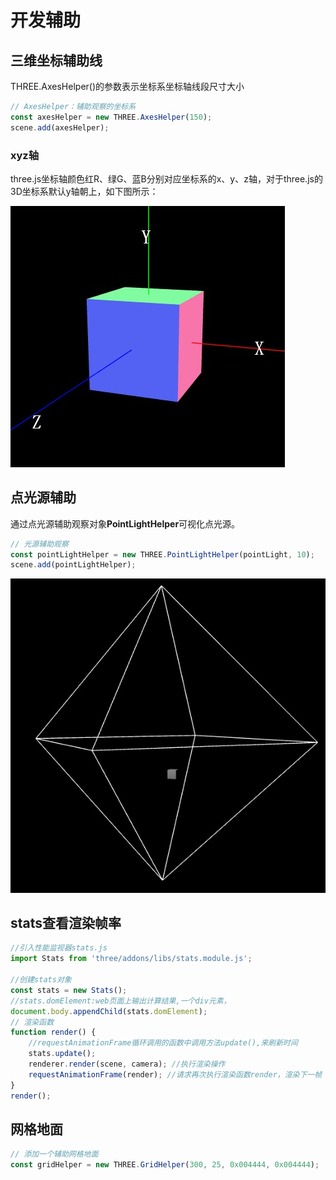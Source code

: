# 开发辅助

## 三维坐标辅助线
THREE.AxesHelper()的参数表示坐标系坐标轴线段尺寸大小
```js
// AxesHelper：辅助观察的坐标系
const axesHelper = new THREE.AxesHelper(150);
scene.add(axesHelper);
```

### xyz轴

three.js坐标轴颜色红R、绿G、蓝B分别对应坐标系的x、y、z轴，对于three.js的3D坐标系默认y轴朝上，如下图所示：

![坐标系示例图](./images/axes.jpg)

## 点光源辅助

通过点光源辅助观察对象**PointLightHelper**可视化点光源。

```js
// 光源辅助观察
const pointLightHelper = new THREE.PointLightHelper(pointLight, 10);
scene.add(pointLightHelper);
```
![点光源辅助观察线](./images/lightHelper.jpg)

## stats查看渲染帧率

```js
//引入性能监视器stats.js
import Stats from 'three/addons/libs/stats.module.js';

//创建stats对象
const stats = new Stats();
//stats.domElement:web页面上输出计算结果,一个div元素，
document.body.appendChild(stats.domElement);
// 渲染函数
function render() {
	//requestAnimationFrame循环调用的函数中调用方法update(),来刷新时间
	stats.update();
	renderer.render(scene, camera); //执行渲染操作
	requestAnimationFrame(render); //请求再次执行渲染函数render，渲染下一帧
}
render();
```

## 网格地面

```js
// 添加一个辅助网格地面
const gridHelper = new THREE.GridHelper(300, 25, 0x004444, 0x004444);
```